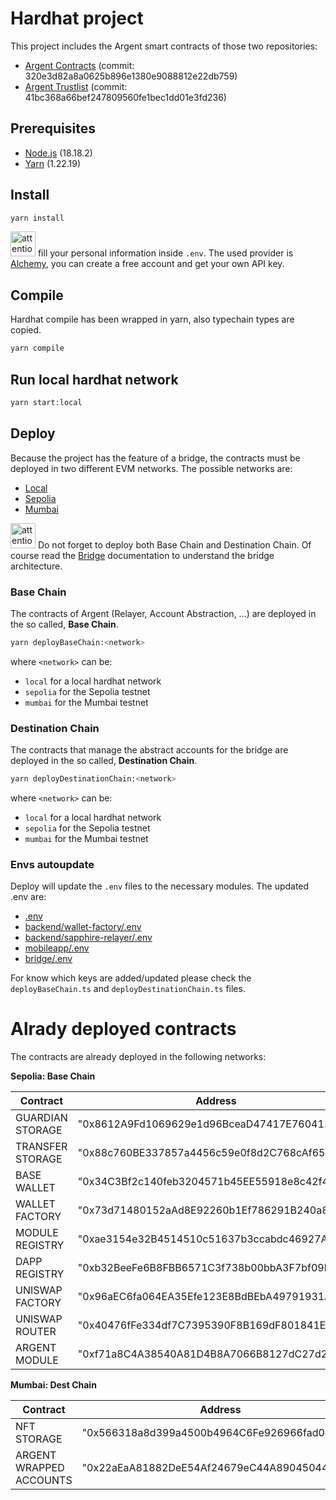 # Hardhat project

This project includes the Argent smart contracts of those two repositories:

* [Argent Contracts](https://github.com/argentlabs/argent-contracts) (commit: 320e3d82a8a0625b896e1380e9088812e22db759)
* [Argent Trustlist](https://github.com/argentlabs/argent-trustlists) (commit: 41bc368a66bef247809560fe1bec1dd01e3fd236)

## Prerequisites

* [Node.js](https://nodejs.org/en/) (18.18.2)
* [Yarn](https://yarnpkg.com/) (1.22.19)

## Install

```bash
yarn install
```
<img src="https://gitlab-edu.supsi.ch/dti-isin/giuliano.gremlich/progetti_master/2023_2024/manuele-nolli/aa-interoperability/uploads/7247c41762af1229ee0f92b6e0d5573f/attention.png" alt="attention image" width="40" height="auto"> fill your personal information inside `.env`. The used provider is [Alchemy](https://www.alchemy.com/), you can create a free account and get your own API key.

## Compile
Hardhat compile has been wrapped in yarn, also typechain types are copied.

```bash
yarn compile
```

## Run local hardhat network

```bash
yarn start:local
```

## Deploy 

Because the project has the feature of a bridge, the contracts must be deployed in two different EVM networks. The possible networks are:
* [Local](https://hardhat.org/hardhat-network/)
* [Sepolia](https://sepolia.io/)
* [Mumbai](https://mumbai.polygon.io/)

<img src="https://gitlab-edu.supsi.ch/dti-isin/giuliano.gremlich/progetti_master/2023_2024/manuele-nolli/aa-interoperability/uploads/7247c41762af1229ee0f92b6e0d5573f/attention.png" alt="attention image" width="40" height="auto"> Do not forget to deploy both Base Chain and Destination Chain. Of course read the [Bridge](../bridge/README.md) documentation to understand the bridge architecture.

### Base Chain
The contracts of Argent (Relayer, Account Abstraction, ...) are deployed in the so called, **Base Chain**.

```bash
yarn deployBaseChain:<network>
```

where `<network>` can be:
* `local` for a local hardhat network
* `sepolia` for the Sepolia testnet 
* `mumbai` for the Mumbai testnet

### Destination Chain
The contracts that manage the abstract accounts for the bridge are deployed in the so called, **Destination Chain**.

```bash
yarn deployDestinationChain:<network>
```

where `<network>` can be:
* `local` for a local hardhat network
* `sepolia` for the Sepolia testnet
* `mumbai` for the Mumbai testnet

### Envs autoupdate
Deploy will update the `.env` files to the necessary modules.
The updated .env are:
* [.env](.env)
* [backend/wallet-factory/.env](../backend/wallet-factory/.env)
* [backend/sapphire-relayer/.env](../backend/sapphire-relayer/.env)
* [mobileapp/.env](../mobileapp/.env)
* [bridge/.env](../bridge/basicOffChainBridge/.env)

For know which keys are added/updated please check the `deployBaseChain.ts` and `deployDestinationChain.ts` files.

# Alrady deployed contracts

The contracts are already deployed in the following networks:

**Sepolia: Base Chain**

| Contract         | Address                                      |
|------------------|----------------------------------------------|
| GUARDIAN STORAGE | "0x8612A9Fd1069629e1d96BceaD47417E7604117e7" |
| TRANSFER STORAGE | "0x88c760BE337857a4456c59e0f8d2C768cAf65F3F" |
| BASE WALLET      | "0x34C3Bf2c140feb3204571b45EE55918e8c42f444" |
| WALLET FACTORY   | "0x73d71480152aAd8E92260b1Ef786291B240a867F" |
| MODULE REGISTRY  | "0xae3154e32B4514510c51637b3ccabdc46927A528" |
| DAPP REGISTRY    | "0xb32BeeFe6B8FBB6571C3f738b00bbA3F7bf09b91" |
| UNISWAP FACTORY  | "0x96aEC6fa064EA35Efe123E8BdBEbA49791931A3b" |
| UNISWAP ROUTER   | "0x40476fFe334df7C7395390F8B169dF801841E0E4" |
| ARGENT MODULE    | "0xf71a8C4A38540A81D4B8A7066B8127dC27d2e8bf" |

**Mumbai: Dest Chain**

| Contract                | Address                                      |
|-------------------------|----------------------------------------------|
| NFT STORAGE             | "0x566318a8d399a4500b4964C6Fe926966fad0cF05" |
| ARGENT WRAPPED ACCOUNTS | "0x22aEaA81882DeE54Af24679eC44A890450443464" |
